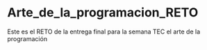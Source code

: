 # Arte_de_la_programacion_RETO
Este es el RETO de la entrega final para la semana TEC el arte de la programación 
